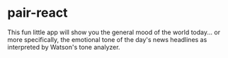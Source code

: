 # pair-react

This fun little app will show you the general mood of the world today... or more specifically, the emotional tone of the day's news headlines as interpreted by Watson's tone analyzer.
